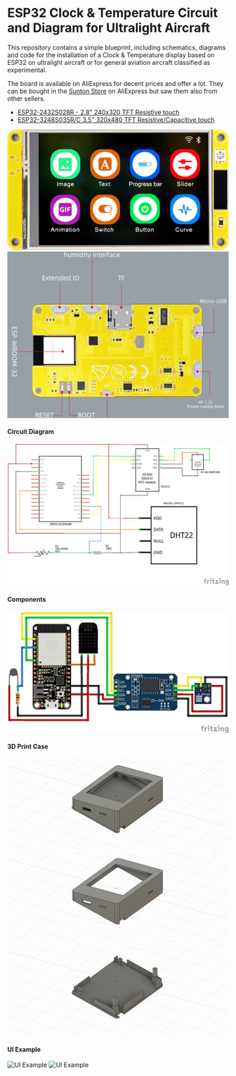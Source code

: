 # ESP32 Clock & Temperature Circuit and Diagram for Ultralight Aircraft

This repository contains a simple blueprint, including schematics, diagrams and code for the installation of a Clock & Temperature display based on ESP32 on ultralight aircraft or for general aviation aircraft classified as experimental.

The board is available on AliExpress for decent prices and offer a lot.
They can be bought in the [Sunton Store](https://www.aliexpress.com/store/1100192306) on AliExpress but saw them also from other sellers.

- [ESP32-2432S028R - 2.8" 240x320 TFT Resistive touch](https://www.aliexpress.com/item/1005004502250619.html)
- [ESP32-3248S035R/C 3.5" 320x480 TFT Resistive/Capacitive touch](https://www.aliexpress.com/item/1005004632953455.html)

![ESP32-3248S035R front](assets/images/esp32-3248S035-front.png)
![ESP32-3248S035R back](assets/images/esp32-3248S035-back.png)

#### Circuit Diagram

![Circuit Diagaram](assets/images/Berna_Fly_Clock_Thermometer_Schematic.png)

#### Components
![Components](assets/images/Berna_Fly_Clock_Thermometer_bb.png)

#### 3D Print Case
![3D Print Case Complete](assets/images/Berna_Fly_Clock_Thermometer_3D_Case_All.png)
![3D Print Case Front](assets/images/Berna_Fly_Clock_Thermometer_3D_Case_Front.png)
![3D Print Case Back](assets/images/Berna_Fly_Clock_Thermometer_3D_Case_Back.png)

#### UI Example
![UI Example](assets/images/Berna_Fly_Clock_Thermometer_UI1.png)
![UI Example](assets/images/Berna_Fly_Clock_Thermometer_UI2.png)
